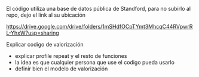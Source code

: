 El código utiliza una base de datos pública de Standford, para no subirlo al repo, dejo el link al su ubicación

https://drive.google.com/drive/folders/1mSHdfOCpTYmt3MhcqC44RVpwrRL-YhxW?usp=sharing

Explicar codigo de valorización
- explicar profile repeat y el resto de funciones
- la idea es que cualquier persona que use el codigo pueda usarlo
- definir bien el modelo de valorización
